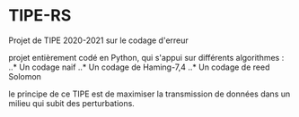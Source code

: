 # TIPE-RS

Projet de TIPE 2020-2021 sur le codage d'erreur

projet entièrement codé en Python, qui s'appui sur différents algorithmes :
..* Un codage naif
..* Un codage de Haming-7,4
..* Un codage de reed Solomon

le principe de ce TIPE est de maximiser la transmission de données dans un milieu qui subit des perturbations.
